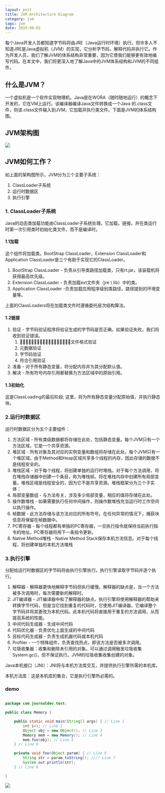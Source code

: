 ```yaml
---
layout: post
title: JVM Architecture Diagram
category: jvm
tags: jvm
date: 2019-09-02
---
```


每个Java开发人员都知道字节码将由JRE（Java运行时环境）执行。但许多人不知道JRE是Java虚拟机（JVM）的实现，它分析字节码，解释代码并执行它。作为开发人员，我们了解JVM的体系结构非常重要，因为它使我们能够更有效地编写代码。在本文中，我们将更深入地了解Java中的JVM体系结构和JVM的不同组件。

## 什么是JVM？
一个虚拟机是一个软件实现物理机。Java是在WORA（随时随地运行）的概念下开发的，它在VM上运行。该编译器编译Java文件转换成一个Java 的.class文件，则该.class文件输入到JVM，它加载并执行类文件。下面是JVM的体系结构图。

## JVM架构图

![](/image/0003.png)

## JVM如何工作？
如上面的架构图所示，JVM分为三个主要子系统：
1. ClassLoader子系统
2. 运行时数据区
3. 执行引擎

### 1. ClassLoader子系统
Java的动态类加载功能由ClassLoader子系统处理。它加载，链接。并在类运行时第一次引用类时初始化类文件，而不是编译时。

#### 1.1加载
这个组件将加载类。BootStrap ClassLoader，Extension ClassLoader和Application ClassLoader是三个有助于实现它的ClassLoader。

1. BootStrap ClassLoader - 负责从引导类路径加载类，只有rt.jar。该装载机将获得最高优先级。
2. Extension ClassLoader - 负责加载ext文件夹（jre \ lib）中的类。
3. Application ClassLoader -负责加载应用程序级别类路径，路径提到的环境变量等。

上面的ClassLoaders将在加载类文件时遵循委托层次结构算法。

#### 1.2链接
1. 验证 - 字节码验证程序将验证生成的字节码是否正确，如果验证失败，我们将收到验证错误。
    1. 􃠖􂆅􃫋􃆞􆴛􅹐􃠖􂆅􃫋􃆞􆴛􅹐􃠖􂆅􃫋􃆞􆴛􅹐文件格式验证
    2. 元数据验证
    3. 字节码验证
    4. 符合引用验证
2. 准备 - 对于所有静态变量，将分配内存并为其分配默认值。
3. 解决 - 所有符号内存引用都替换为方法区域中的原始引用。

#### 1.3初始化
这是ClassLoading的最后阶段; 这里，将为所有静态变量分配原始值，并执行静态块。

### 2.运行时数据区
运行时数据区分为五个主要组件：

1. 方法区域 - 所有类级数据都将存储在此处，包括静态变量。每个JVM只有一个方法区域，它是一个共享资源。
2. 堆区域 - 所有对象及其对应的实例变量和数组将存储在此处。每个JVM只有一个堆区域。由于Method和Heap区域共享多个线程的内存，因此存储的数据不是线程安全的。
3. 堆栈区域 - 对于每个线程，将创建单独的运行时堆栈。对于每个方法调用，将在堆栈存储器中创建一个条目，称为堆栈帧。将在堆栈内存中创建所有局部变量。堆栈区域是线程安全的，因为它不是共享资源。堆栈框架分为三个子实体：
 1. 局部变量数组 - 与方法有关，涉及多少局部变量，相应的值将存储在此处。
 2. 操作数堆栈 - 如果需要执行任何中间操作，则操作数堆栈充当运行时工作空间以执行操作。
 3. 帧数据 - 此方法存储与该方法对应的所有符号。在任何异常的情况下，捕获块信息将保留在帧数据中。
4. PC寄存器 - 每个线程都有单独的PC寄存器，一旦执行指令就保持当前执行指令的地址，PC寄存器将用下一条指令更新。
5. Native Method堆栈 - Native Method Stack保存本机方法信息。对于每个线程，将创建单独的本机方法堆栈

### 3.执行引擎
分配给运行时数据区的字节码将由执行引擎执行。执行引擎读取字节码并逐个执行。

1. 解释器 - 解释器更快地解释字节码但执行缓慢。解释器的缺点是，当一个方法被多次调用时，每次需要新的解释时。
2. JIT编译器 - JIT编译器中和了解释器的缺点。执行引擎将使用解释器的帮助来转换字节代码，但是当它找到重复的代码时，它使用JIT编译器，它编译整个字节码并将其更改为本机代码。此本机代码将直接用于重复的方法调用，从而提高系统的性能。
 1. 中间代码生成器 - 生成中间代码
 2. 代码优化器 - 负责优化上面生成的中间代码
 3. 目标代码生成器 - 负责生成机器代码或本机代码
 4. Profiler - 一个特殊组件，负责查找热点，即该方法是否被多次调用。
3. 垃圾收集器：收集和删除未引用的对象。可以通过调用触发垃圾收集System.gc()，但不保证执行。JVM的垃圾收集收集创建的对象。

Java本机接口（JNI）：JNI将与本机方法库交互，并提供执行引擎所需的本机库。

本机方法库：这是本机库的集合，它是执行引擎所必需的。

### demo
```java

package com.journaldev.test;

public class Memory {

	public static void main(String[] args) { // Line 1
		int i=1; // Line 2
		Object obj = new Object(); // Line 3
		Memory mem = new Memory(); // Line 4
		mem.foo(obj); // Line 5
	} // Line 9

	private void foo(Object param) { // Line 6
		String str = param.toString(); //// Line 7
		System.out.println(str);
	} // Line 8

}

```

![](/image/0007.png)